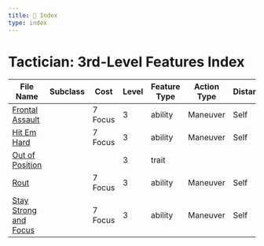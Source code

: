 ```yaml
---
title: 📑 Index
type: index
---
```


# Tactician: 3rd-Level Features Index

| File Name                                               | Subclass | Cost    | Level | Feature Type | Action Type | Distance | Target |
| ------------------------------------------------------- | -------- | ------- | ----- | ------------ | ----------- | -------- | ------ |
| [Frontal Assault](../Frontal%20Assault)                 |          | 7 Focus | 3     | ability      | Maneuver    | Self     | Self   |
| [Hit Em Hard](../Hit%20Em%20Hard)                       |          | 7 Focus | 3     | ability      | Maneuver    | Self     | Self   |
| [Out of Position](../Out%20of%20Position)               |          |         | 3     | trait        |             |          |        |
| [Rout](../Rout)                                         |          | 7 Focus | 3     | ability      | Maneuver    | Self     | Self   |
| [Stay Strong and Focus](../Stay%20Strong%20and%20Focus) |          | 7 Focus | 3     | ability      | Maneuver    | Self     | Self   |
